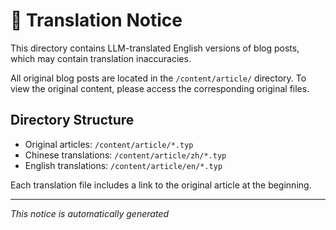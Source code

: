 # 📝 Translation Notice

This directory contains LLM-translated English versions of blog posts, which may contain translation inaccuracies.

All original blog posts are located in the `/content/article/` directory. To view the original content, please access the corresponding original files.

## Directory Structure

- Original articles: `/content/article/*.typ`
- Chinese translations: `/content/article/zh/*.typ`
- English translations: `/content/article/en/*.typ`

Each translation file includes a link to the original article at the beginning.

---

*This notice is automatically generated*